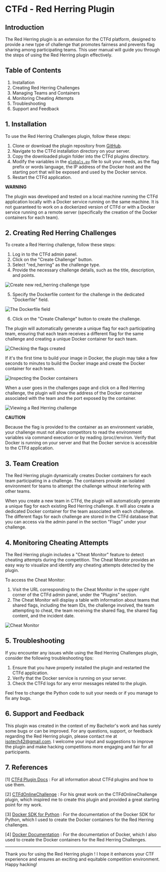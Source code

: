 # CTFd - Red Herring Plugin

## Introduction

The Red Herring plugin is an extension for the CTFd platform, designed to provide a new type of challenge that promotes fairness and prevents flag sharing among participating teams. This user manual will guide you through the steps of using the Red Herring plugin effectively.

## Table of Contents

1. Installation
2. Creating Red Herring Challenges
3. Managing Teams and Containers
4. Monitoring Cheating Attempts
5. Troubleshooting
6. Support and Feedback

## 1. Installation

To use the Red Herring Challenges plugin, follow these steps:

1. Clone or download the plugin repository from [GitHub](https://github.com/Isotech42/CTFd-RedHerring).
2. Navigate to the CTFd installation directory on your server.
3. Copy the downloaded plugin folder into the CTFd plugins directory.
4. Modify the variables in the [`globals.py`](globals.py) file to suit your needs, as the flag prefix or words language, the IP address of the Docker host and the starting port that will be exposed and used by the Docker service.
5. Restart the CTFd application.

**WARNING**

The plugin was developed and tested on a local machine running the CTFd application locally with a Docker service running on the same machine. It is not guaranteed to work on a dockerized version of CTFd or with a Docker service running on a remote server (specifically the creation of the Docker containers for each team).

## 2. Creating Red Herring Challenges

To create a Red Herring challenge, follow these steps:

1. Log in to the CTFd admin panel.
2. Click on the "Create Challenge" button.
3. Select "red_herring" as the challenge type.
4. Provide the necessary challenge details, such as the title, description, and points.

![Create new red_herring challenge type](./figures/challenge_type.png)

5. Specify the Dockerfile content for the challenge in the dedicated "Dockerfile" field.

![The Dockerfile field](./figures/challenge_type_Dockerfile.png)

6. Click on the "Create Challenge" button to create the challenge.

The plugin will automatically generate a unique flag for each participating team, ensuring that each team receives a different flag for the same challenge and creating a unique Docker container for each team.

![Checking the flags created](./figures/see_flags.png)

If it's the first time to build your image in Docker, the plugin may take a few seconds to minutes to build the Docker image and create the Docker container for each team.

![Inspecting the Docker containers](./figures/inspecting_container.png)

When a user goes in the challenges page and click on a Red Herring challenge, the plugin will show the address of the Docker container associated with the team and the port exposed by the container.

![Viewing a Red Herring challenge](./figures/address_to_go.png)

**CAUTION**

Because the flag is provided to the container as an environment variable, your challenge must not allow competitors to read the environment variables via command execution or by reading /proc/<pid>/environ.
Verify that Docker is running on your server and that the Docker service is accessible to the CTFd application.


## 3. Team Creation

The Red Herring plugin dynamically creates Docker containers for each team participating in a challenge. The containers provide an isolated environment for teams to attempt the challenge without interfering with other teams.

When you create a new team in CTFd, the plugin will automatically generate a unique flag for each existing Red Herring challenge. It will also create a dedicated Docker container for the team associated with each challenge.
The different flags for each challenge are stored in the CTFd database that you can access via the admin panel in the section "Flags" under your challenge.

## 4. Monitoring Cheating Attempts

The Red Herring plugin includes a "Cheat Monitor" feature to detect cheating attempts during the competition. The Cheat Monitor provides an easy way to visualize and identify any cheating attempts detected by the plugin.

To access the Cheat Monitor:

1. Visit the URL corresponding to the Cheat Monitor in the upper right corner of the CTFd admin panel, under the "Plugins" section.
2. The Cheat Monitor will display a table with information about teams that shared flags, including the team IDs, the challenge involved, the team attempting to cheat, the team receiving the shared flag, the shared flag content, and the incident date.

![Cheat Monitor](./figures/exemple_cheat_monitor.png)

## 5. Troubleshooting

If you encounter any issues while using the Red Herring Challenges plugin, consider the following troubleshooting tips:

1. Ensure that you have properly installed the plugin and restarted the CTFd application.
2. Verify that the Docker service is running on your server.
3. Check the CTFd logs for any error messages related to the plugin.

Feel free to change the Python code to suit your needs or if you manage to fix any bugs.

## 6. Support and Feedback

This plugin was created in the context of my Bachelor's work and has surely some bugs or can be improved.
For any questions, support, or feedback regarding the Red Herring plugin, please contact me at [isotech42@gmail.com](mailto:isotech42@gmail.com). I welcome your input and suggestions to improve the plugin and make hacking competitions more engaging and fair for all participants.

## 7. References

[1] [CTFd Plugin Docs](https://docs.ctfd.io/docs/plugins/overview) : For all information about CTFd plugins and how to use them.

[2] [CTFdOnlineChallenge](https://github.com/XuCcc/CTFdOnlineChallenge) : For his great work on the CTFdOnlineChallenge plugin, which inspired me to create this plugin and provided a great starting point for my work.

[3] [Docker SDK for Python](https://docker-py.readthedocs.io/en/stable/) : For the documentation of the Docker SDK for Python, which I used to create the Docker containers for the Red Herring challenges.

[4] [Docker Documentation](https://docs.docker.com/) : For the documentation of Docker, which I also used to create the Docker containers for the Red Herring Challenges.

---
Thank you for using the Red Herring plugin ! I hope it enhances your CTF experience and ensures an exciting and equitable competition environment. Happy hacking!